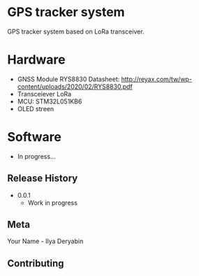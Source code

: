 # GPS tracker system

GPS tracker system based on LoRa transceiver.


# Hardware

* GNSS Module RYS8830 Datasheet: http://reyax.com/tw/wp-content/uploads/2020/02/RYS8830.pdf
* Transceiever LoRa
* MCU: STM32L051KB6
* OLED streen


# Software

* In progress...


## Release History


* 0.0.1
    * Work in progress

## Meta

Your Name - Ilya Deryabin

## Contributing

